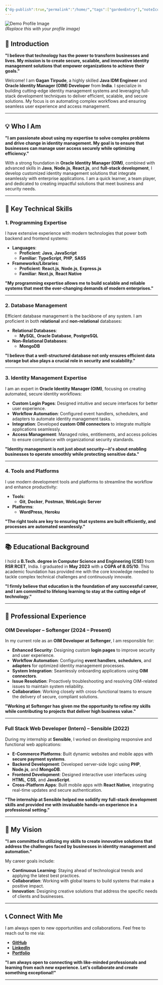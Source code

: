 ```yaml
---
{"dg-publish":true,"permalink":"/home/","tags":["gardenEntry"],"noteIcon":"","created":"2024-10-23T19:09:43.716+05:30","updated":"2024-11-23T05:45:20.145+05:30"}
---
```




![Demo Profile Image](https://via.placeholder.com/150)  
_(Replace this with your profile image)_

## **🚀 Introduction**

**"I believe that technology has the power to transform businesses and lives. My mission is to create secure, scalable, and innovative identity management solutions that empower organizations to achieve their goals."**

Welcome! I am **Gagan Tirpude**, a highly skilled **Java IDM Engineer** and **Oracle Identity Manager (OIM) Developer** from **India**. I specialize in building cutting-edge identity management systems and leveraging full-stack development techniques to deliver efficient, scalable, and secure solutions. My focus is on automating complex workflows and ensuring seamless user experience and access management.

---

## **💡 Who I Am**

**"I am passionate about using my expertise to solve complex problems and drive change in identity management. My goal is to ensure that businesses can manage user access securely while optimizing efficiency."**

With a strong foundation in **Oracle Identity Manager (OIM)**, combined with advanced skills in **Java**, **Node.js**, **React.js**, and **full-stack development**, I develop customized identity management solutions that integrate seamlessly with enterprise applications. I am a quick learner, a team player, and dedicated to creating impactful solutions that meet business and security needs.

---

## **🎯 Key Technical Skills**

### **1. Programming Expertise**

I have extensive experience with modern technologies that power both backend and frontend systems:

- **Languages**:
    - **Proficient**: **Java**, **JavaScript**
    - **Familiar**: **TypeScript**, **PHP**, **SASS**
- **Frameworks/Libraries**:
    - **Proficient**: **React.js**, **Node.js**, **Express.js**
    - **Familiar**: **Next.js**, **React Native**

**"My programming expertise allows me to build scalable and reliable systems that meet the ever-changing demands of modern enterprises."**

---

### **2. Database Management**

Efficient database management is the backbone of any system. I am proficient in both **relational** and **non-relational** databases:

- **Relational Databases**:
    - **MySQL**, **Oracle Database**, **PostgreSQL**
- **Non-Relational Databases**:
    - **MongoDB**

**"I believe that a well-structured database not only ensures efficient data storage but also plays a crucial role in security and scalability."**

---

### **3. Identity Management Expertise**

I am an expert in **Oracle Identity Manager (OIM)**, focusing on creating automated, secure identity workflows:

- **Custom Login Pages**: Designed intuitive and secure interfaces for better user experience.
- **Workflow Automation**: Configured event handlers, schedulers, and adapters to automate identity management tasks.
- **Integration**: Developed **custom OIM connectors** to integrate multiple applications seamlessly.
- **Access Management**: Managed roles, entitlements, and access policies to ensure compliance with organizational security standards.

**"Identity management is not just about security—it's about enabling businesses to operate smoothly while protecting sensitive data."**

---

### **4. Tools and Platforms**

I use modern development tools and platforms to streamline the workflow and enhance productivity:

- **Tools**:
    - **Git**, **Docker**, **Postman**, **WebLogic Server**
- **Platforms**:
    - **WordPress**, **Heroku**

**"The right tools are key to ensuring that systems are built efficiently, and processes are automated seamlessly."**

---

## **📚 Educational Background**

I hold a **B.Tech. degree in Computer Science and Engineering (CSE)** from **RSR RCET**, India. I graduated in **May 2023** with a **CGPA of 8.05/10**. This academic foundation has provided me with the core knowledge needed to tackle complex technical challenges and continuously innovate.

**"I firmly believe that education is the foundation of any successful career, and I am committed to lifelong learning to stay at the cutting edge of technology."**

---

## **💼 Professional Experience**

### **OIM Developer – Softenger (2024 – Present)**

In my current role as an **OIM Developer at Softenger**, I am responsible for:

- **Enhanced Security**: Designing custom **login pages** to improve security and user experience.
- **Workflow Automation**: Configuring **event handlers**, **schedulers**, and **adapters** for optimized identity management processes.
- **System Integration**: Seamlessly onboarding applications using **OIM connectors**.
- **Issue Resolution**: Proactively troubleshooting and resolving OIM-related issues to maintain system reliability.
- **Collaboration**: Working closely with cross-functional teams to ensure the delivery of secure, compliant solutions.

**"Working at Softenger has given me the opportunity to refine my skills while contributing to projects that deliver high business value."**

---

### **Full Stack Web Developer (Intern) – Sensible (2022)**

During my internship at **Sensible**, I worked on developing responsive and functional web applications:

- **E-Commerce Platforms**: Built dynamic websites and mobile apps with **secure payment systems**.
- **Backend Development**: Developed server-side logic using **PHP**, **Node.js**, and **MongoDB**.
- **Frontend Development**: Designed interactive user interfaces using **HTML**, **CSS**, and **JavaScript**.
- **Cross-Platform Apps**: Built mobile apps with **React Native**, integrating real-time updates and secure authentication.

**"The internship at Sensible helped me solidify my full-stack development skills and provided me with invaluable hands-on experience in a professional setting."**

---

## **🌟 My Vision**

**"I am committed to utilizing my skills to create innovative solutions that address the challenges faced by businesses in identity management and automation."**

My career goals include:

- **Continuous Learning**: Staying ahead of technological trends and applying the latest best practices.
- **Collaboration**: Working with global teams to build systems that make a positive impact.
- **Innovation**: Designing creative solutions that address the specific needs of clients and businesses.

---

## **📞 Connect With Me**

I am always open to new opportunities and collaborations. Feel free to reach out to me via:

- **[GitHub](https://github.com/gagantirpude)**
- **[LinkedIn](https://linkedin.com/in/gagantirpude)**
- **[Portfolio](https://gagantirpude.com/)**

**"I am always open to connecting with like-minded professionals and learning from each new experience. Let’s collaborate and create something exceptional!"**

---
